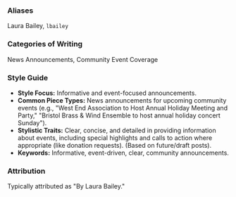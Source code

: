 ### Aliases
Laura Bailey, `lbailey`

### Categories of Writing
News Announcements, Community Event Coverage

### Style Guide
* **Style Focus:** Informative and event-focused announcements.
* **Common Piece Types:** News announcements for upcoming community events (e.g., "West End Association to Host Annual Holiday Meeting and Party," "Bristol Brass & Wind Ensemble to host annual holiday concert Sunday").
* **Stylistic Traits:** Clear, concise, and detailed in providing information about events, including special highlights and calls to action where appropriate (like donation requests). (Based on future/draft posts).
* **Keywords:** Informative, event-driven, clear, community announcements.

### Attribution
Typically attributed as "By Laura Bailey."